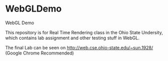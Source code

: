 # WebGLDemo
WebGL Demo

This repository is for Real Time Rendering class in the Ohio State Undersity, which contains lab assignment and other testing stuff in WebGL.

The final Lab can be seen on http://web.cse.ohio-state.edu/~sun.1928/  (Google Chrome Recommended)
